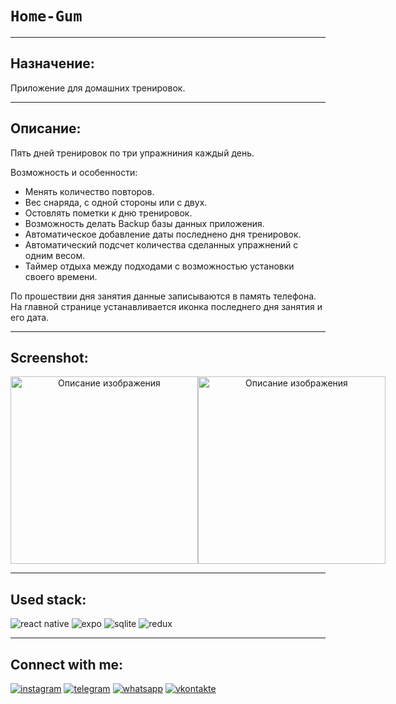 # `Home-Gum`
---

## Назначение:
Приложение для домашних тренировок.

---
## Описание:

Пять дней тренировок по три упражниния каждый день. 

Возможность и особенности: 
- Менять количество повторов.
- Вес снаряда, с одной стороны или с двух.
- Остовлять пометки к дню тренировок.
- Возможность делать Backup базы данных приложения.
- Автоматическое добавление даты последнено дня тренировок.
- Автоматический подсчет количества сделанных упражнений с одним весом.
- Таймер отдыха между подходами с возможностью установки своего времени.

По прошествии дня занятия данные записываются в память телефона. На главной странице устанавливается иконка последнего дня занятия и его дата.

---
## Screenshot:
<div style="display: flex" align="center" >
  <img src="https://github.com/Kebikov/kebikov-github/blob/main/assets/Home-Gum/img/1.jpg" alt="Описание изображения" width="300" >
  <img src="https://github.com/Kebikov/kebikov-github/blob/main/assets/Home-Gum/img/2.jpg" alt="Описание изображения" width="300" >
</div>



---
## Used stack:
![react native](https://img.shields.io/badge/react%20native-%235ED3F3?style=for-the-badge&logo=react&logoColor=%23fff)
![expo](https://img.shields.io/badge/Expo-%232b292b?style=for-the-badge&logo=expo&logoColor=%23fff)
![sqlite](https://img.shields.io/badge/sqlite-%230986C8?style=for-the-badge&logo=sqlite&logoColor=%23fff)
![redux](https://img.shields.io/badge/redux-%23864BC8?style=for-the-badge&logo=redux&logoColor=%23fff)

---
## Connect with me:
[![instagram](https://img.shields.io/badge/instagram-%23e621d6?style=for-the-badge&logo=instagram&logoColor=%23fff)](https://www.instagram.com/kebikov/)
[![telegram](https://img.shields.io/badge/telegram-%2338ACE2?style=for-the-badge&logo=telegram&logoColor=%23fff)](https://t.me/+375296949843)
[![whatsapp](https://img.shields.io/badge/whatsapp-%2349C859?style=for-the-badge&logo=whatsapp&logoColor=%23fff)](https://call.whatsapp.com/voice/JaIvChKLf5aMvVF51pPuIU)
[![vkontakte](https://img.shields.io/badge/vkontakte-%230077FF?style=for-the-badge&logo=vk&logoColor=%23fff)](https://vk.com/id58859701/)
